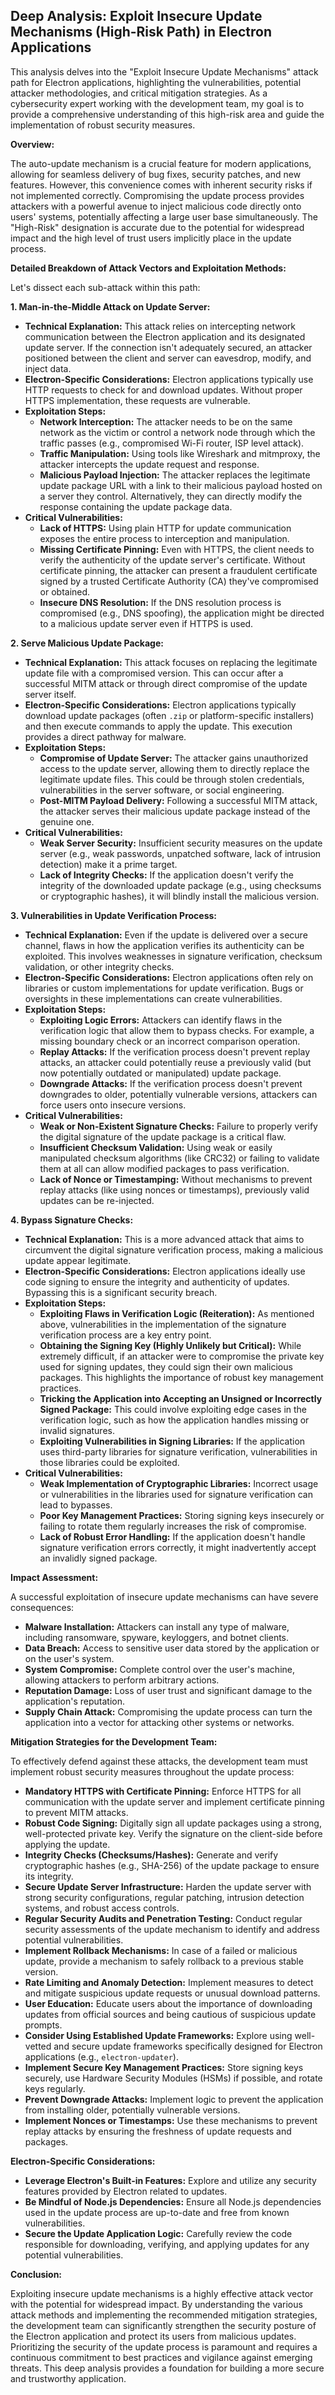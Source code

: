 ## Deep Analysis: Exploit Insecure Update Mechanisms (High-Risk Path) in Electron Applications

This analysis delves into the "Exploit Insecure Update Mechanisms" attack path for Electron applications, highlighting the vulnerabilities, potential attacker methodologies, and critical mitigation strategies. As a cybersecurity expert working with the development team, my goal is to provide a comprehensive understanding of this high-risk area and guide the implementation of robust security measures.

**Overview:**

The auto-update mechanism is a crucial feature for modern applications, allowing for seamless delivery of bug fixes, security patches, and new features. However, this convenience comes with inherent security risks if not implemented correctly. Compromising the update process provides attackers with a powerful avenue to inject malicious code directly onto users' systems, potentially affecting a large user base simultaneously. The "High-Risk" designation is accurate due to the potential for widespread impact and the high level of trust users implicitly place in the update process.

**Detailed Breakdown of Attack Vectors and Exploitation Methods:**

Let's dissect each sub-attack within this path:

**1. Man-in-the-Middle Attack on Update Server:**

* **Technical Explanation:** This attack relies on intercepting network communication between the Electron application and its designated update server. If the connection isn't adequately secured, an attacker positioned between the client and server can eavesdrop, modify, and inject data.
* **Electron-Specific Considerations:** Electron applications typically use HTTP requests to check for and download updates. Without proper HTTPS implementation, these requests are vulnerable.
* **Exploitation Steps:**
    * **Network Interception:** The attacker needs to be on the same network as the victim or control a network node through which the traffic passes (e.g., compromised Wi-Fi router, ISP level attack).
    * **Traffic Manipulation:** Using tools like Wireshark and mitmproxy, the attacker intercepts the update request and response.
    * **Malicious Payload Injection:** The attacker replaces the legitimate update package URL with a link to their malicious payload hosted on a server they control. Alternatively, they can directly modify the response containing the update package data.
* **Critical Vulnerabilities:**
    * **Lack of HTTPS:** Using plain HTTP for update communication exposes the entire process to interception and manipulation.
    * **Missing Certificate Pinning:** Even with HTTPS, the client needs to verify the authenticity of the update server's certificate. Without certificate pinning, the attacker can present a fraudulent certificate signed by a trusted Certificate Authority (CA) they've compromised or obtained.
    * **Insecure DNS Resolution:** If the DNS resolution process is compromised (e.g., DNS spoofing), the application might be directed to a malicious update server even if HTTPS is used.

**2. Serve Malicious Update Package:**

* **Technical Explanation:** This attack focuses on replacing the legitimate update file with a compromised version. This can occur after a successful MITM attack or through direct compromise of the update server itself.
* **Electron-Specific Considerations:** Electron applications typically download update packages (often `.zip` or platform-specific installers) and then execute commands to apply the update. This execution provides a direct pathway for malware.
* **Exploitation Steps:**
    * **Compromise of Update Server:** The attacker gains unauthorized access to the update server, allowing them to directly replace the legitimate update files. This could be through stolen credentials, vulnerabilities in the server software, or social engineering.
    * **Post-MITM Payload Delivery:** Following a successful MITM attack, the attacker serves their malicious update package instead of the genuine one.
* **Critical Vulnerabilities:**
    * **Weak Server Security:** Insufficient security measures on the update server (e.g., weak passwords, unpatched software, lack of intrusion detection) make it a prime target.
    * **Lack of Integrity Checks:** If the application doesn't verify the integrity of the downloaded update package (e.g., using checksums or cryptographic hashes), it will blindly install the malicious version.

**3. Vulnerabilities in Update Verification Process:**

* **Technical Explanation:** Even if the update is delivered over a secure channel, flaws in how the application verifies its authenticity can be exploited. This involves weaknesses in signature verification, checksum validation, or other integrity checks.
* **Electron-Specific Considerations:** Electron applications often rely on libraries or custom implementations for update verification. Bugs or oversights in these implementations can create vulnerabilities.
* **Exploitation Steps:**
    * **Exploiting Logic Errors:** Attackers can identify flaws in the verification logic that allow them to bypass checks. For example, a missing boundary check or an incorrect comparison operation.
    * **Replay Attacks:** If the verification process doesn't prevent replay attacks, an attacker could potentially reuse a previously valid (but now potentially outdated or manipulated) update package.
    * **Downgrade Attacks:** If the verification process doesn't prevent downgrades to older, potentially vulnerable versions, attackers can force users onto insecure versions.
* **Critical Vulnerabilities:**
    * **Weak or Non-Existent Signature Checks:** Failure to properly verify the digital signature of the update package is a critical flaw.
    * **Insufficient Checksum Validation:** Using weak or easily manipulated checksum algorithms (like CRC32) or failing to validate them at all can allow modified packages to pass verification.
    * **Lack of Nonce or Timestamping:** Without mechanisms to prevent replay attacks (like using nonces or timestamps), previously valid updates can be re-injected.

**4. Bypass Signature Checks:**

* **Technical Explanation:** This is a more advanced attack that aims to circumvent the digital signature verification process, making a malicious update appear legitimate.
* **Electron-Specific Considerations:**  Electron applications ideally use code signing to ensure the integrity and authenticity of updates. Bypassing this is a significant security breach.
* **Exploitation Steps:**
    * **Exploiting Flaws in Verification Logic (Reiteration):** As mentioned above, vulnerabilities in the implementation of the signature verification process are a key entry point.
    * **Obtaining the Signing Key (Highly Unlikely but Critical):** While extremely difficult, if an attacker were to compromise the private key used for signing updates, they could sign their own malicious packages. This highlights the importance of robust key management practices.
    * **Tricking the Application into Accepting an Unsigned or Incorrectly Signed Package:** This could involve exploiting edge cases in the verification logic, such as how the application handles missing or invalid signatures.
    * **Exploiting Vulnerabilities in Signing Libraries:** If the application uses third-party libraries for signature verification, vulnerabilities in those libraries could be exploited.
* **Critical Vulnerabilities:**
    * **Weak Implementation of Cryptographic Libraries:** Incorrect usage or vulnerabilities in the libraries used for signature verification can lead to bypasses.
    * **Poor Key Management Practices:**  Storing signing keys insecurely or failing to rotate them regularly increases the risk of compromise.
    * **Lack of Robust Error Handling:**  If the application doesn't handle signature verification errors correctly, it might inadvertently accept an invalidly signed package.

**Impact Assessment:**

A successful exploitation of insecure update mechanisms can have severe consequences:

* **Malware Installation:** Attackers can install any type of malware, including ransomware, spyware, keyloggers, and botnet clients.
* **Data Breach:** Access to sensitive user data stored by the application or on the user's system.
* **System Compromise:** Complete control over the user's machine, allowing attackers to perform arbitrary actions.
* **Reputation Damage:** Loss of user trust and significant damage to the application's reputation.
* **Supply Chain Attack:** Compromising the update process can turn the application into a vector for attacking other systems or networks.

**Mitigation Strategies for the Development Team:**

To effectively defend against these attacks, the development team must implement robust security measures throughout the update process:

* **Mandatory HTTPS with Certificate Pinning:**  Enforce HTTPS for all communication with the update server and implement certificate pinning to prevent MITM attacks.
* **Robust Code Signing:**  Digitally sign all update packages using a strong, well-protected private key. Verify the signature on the client-side before applying the update.
* **Integrity Checks (Checksums/Hashes):**  Generate and verify cryptographic hashes (e.g., SHA-256) of the update package to ensure its integrity.
* **Secure Update Server Infrastructure:**  Harden the update server with strong security configurations, regular patching, intrusion detection systems, and robust access controls.
* **Regular Security Audits and Penetration Testing:**  Conduct regular security assessments of the update mechanism to identify and address potential vulnerabilities.
* **Implement Rollback Mechanisms:**  In case of a failed or malicious update, provide a mechanism to safely rollback to a previous stable version.
* **Rate Limiting and Anomaly Detection:** Implement measures to detect and mitigate suspicious update requests or unusual download patterns.
* **User Education:**  Educate users about the importance of downloading updates from official sources and being cautious of suspicious update prompts.
* **Consider Using Established Update Frameworks:** Explore using well-vetted and secure update frameworks specifically designed for Electron applications (e.g., `electron-updater`).
* **Implement Secure Key Management Practices:** Store signing keys securely, use Hardware Security Modules (HSMs) if possible, and rotate keys regularly.
* **Prevent Downgrade Attacks:** Implement logic to prevent the application from installing older, potentially vulnerable versions.
* **Implement Nonces or Timestamps:**  Use these mechanisms to prevent replay attacks by ensuring the freshness of update requests and packages.

**Electron-Specific Considerations:**

* **Leverage Electron's Built-in Features:** Explore and utilize any security features provided by Electron related to updates.
* **Be Mindful of Node.js Dependencies:**  Ensure all Node.js dependencies used in the update process are up-to-date and free from known vulnerabilities.
* **Secure the Update Application Logic:**  Carefully review the code responsible for downloading, verifying, and applying updates for any potential vulnerabilities.

**Conclusion:**

Exploiting insecure update mechanisms is a highly effective attack vector with the potential for widespread impact. By understanding the various attack methods and implementing the recommended mitigation strategies, the development team can significantly strengthen the security posture of the Electron application and protect its users from malicious updates. Prioritizing the security of the update process is paramount and requires a continuous commitment to best practices and vigilance against emerging threats. This deep analysis provides a foundation for building a more secure and trustworthy application.
